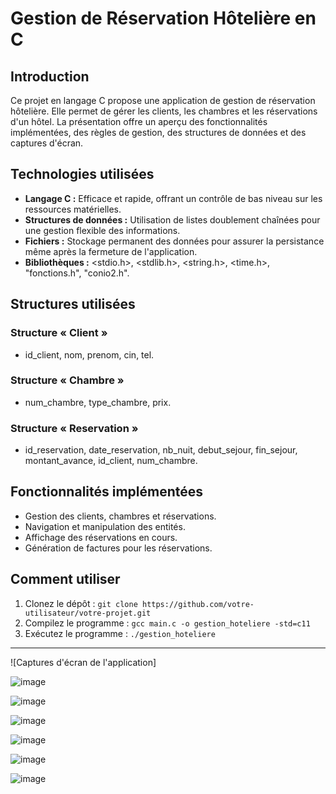 # Gestion de Réservation Hôtelière en C

## Introduction

Ce projet en langage C propose une application de gestion de réservation hôtelière. Elle permet de gérer les clients, les chambres et les réservations d'un hôtel. La présentation offre un aperçu des fonctionnalités implémentées, des règles de gestion, des structures de données et des captures d'écran.

## Technologies utilisées

- **Langage C :** Efficace et rapide, offrant un contrôle de bas niveau sur les ressources matérielles.
- **Structures de données :** Utilisation de listes doublement chaînées pour une gestion flexible des informations.
- **Fichiers :** Stockage permanent des données pour assurer la persistance même après la fermeture de l'application.
- **Bibliothèques :** <stdio.h>, <stdlib.h>, <string.h>, <time.h>, "fonctions.h", "conio2.h".

## Structures utilisées

### Structure « Client »
- id_client, nom, prenom, cin, tel.

### Structure « Chambre »
- num_chambre, type_chambre, prix.

### Structure « Reservation »
- id_reservation, date_reservation, nb_nuit, debut_sejour, fin_sejour, montant_avance, id_client, num_chambre.

## Fonctionnalités implémentées

- Gestion des clients, chambres et réservations.
- Navigation et manipulation des entités.
- Affichage des réservations en cours.
- Génération de factures pour les réservations.

## Comment utiliser

1. Clonez le dépôt : `git clone https://github.com/votre-utilisateur/votre-projet.git`
2. Compilez le programme : `gcc main.c -o gestion_hoteliere -std=c11`
3. Exécutez le programme : `./gestion_hoteliere`

---
![Captures d'écran de l'application]

![image](https://github.com/MohammedEttalbi/gestion-des-r-servations-h-teli-res/assets/127549207/f72f4e5c-f080-4e8e-b2eb-7a7bd6d62f1c)


![image](https://github.com/MohammedEttalbi/gestion-des-r-servations-h-teli-res/assets/127549207/edafb96f-dce1-41fd-81b8-67be579f5563)


![image](https://github.com/MohammedEttalbi/gestion-des-r-servations-h-teli-res/assets/127549207/935c9a57-b6ce-4f2d-ad31-5ef234572169)


![image](https://github.com/MohammedEttalbi/gestion-des-r-servations-h-teli-res/assets/127549207/5c9a1c49-f835-4c9d-ab2d-77ca5890e925)


![image](https://github.com/MohammedEttalbi/gestion-des-r-servations-h-teli-res/assets/127549207/78ef213d-62eb-4bfb-b095-259cdb055c3d)


![image](https://github.com/MohammedEttalbi/gestion-des-r-servations-h-teli-res/assets/127549207/7358cc18-5bd5-481a-91ce-358f54c6d2d8)



